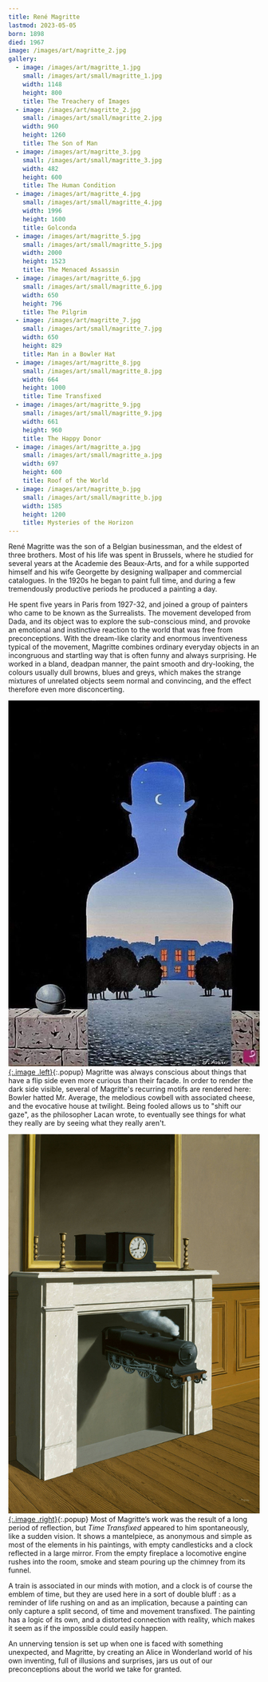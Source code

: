 ```yaml
---
title: René Magritte
lastmod: 2023-05-05
born: 1898
died: 1967
image: /images/art/magritte_2.jpg
gallery:
  - image: /images/art/magritte_1.jpg
    small: /images/art/small/magritte_1.jpg
    width: 1148
    height: 800
    title: The Treachery of Images
  - image: /images/art/magritte_2.jpg
    small: /images/art/small/magritte_2.jpg
    width: 960
    height: 1260
    title: The Son of Man
  - image: /images/art/magritte_3.jpg
    small: /images/art/small/magritte_3.jpg
    width: 482
    height: 600
    title: The Human Condition
  - image: /images/art/magritte_4.jpg
    small: /images/art/small/magritte_4.jpg
    width: 1996
    height: 1600
    title: Golconda
  - image: /images/art/magritte_5.jpg
    small: /images/art/small/magritte_5.jpg
    width: 2000
    height: 1523
    title: The Menaced Assassin
  - image: /images/art/magritte_6.jpg
    small: /images/art/small/magritte_6.jpg
    width: 650
    height: 796
    title: The Pilgrim
  - image: /images/art/magritte_7.jpg
    small: /images/art/small/magritte_7.jpg
    width: 650
    height: 829
    title: Man in a Bowler Hat
  - image: /images/art/magritte_8.jpg
    small: /images/art/small/magritte_8.jpg
    width: 664
    height: 1000
    title: Time Transfixed
  - image: /images/art/magritte_9.jpg
    small: /images/art/small/magritte_9.jpg
    width: 661
    height: 960
    title: The Happy Donor
  - image: /images/art/magritte_a.jpg
    small: /images/art/small/magritte_a.jpg
    width: 697
    height: 600
    title: Roof of the World
  - image: /images/art/magritte_b.jpg
    small: /images/art/small/magritte_b.jpg
    width: 1585
    height: 1200
    title: Mysteries of the Horizon
---
```


René Magritte was the son of a Belgian businessman, and the eldest of three
brothers. Most of his life was spent in Brussels, where he studied for several
years at the Academie des Beaux-Arts, and for a while supported himself and his
wife Georgette by designing wallpaper and commercial catalogues. In the 1920s
he began to paint full time, and during a few tremendously productive periods
he produced a painting a day.

He spent five years in Paris from 1927-32, and joined a group of painters who
came to be known as the Surrealists.  The movement developed from Dada, and its
object was to explore the sub-conscious mind, and provoke an emotional and
instinctive reaction to the world that was free from preconceptions.  With the
dream-like clarity and enormous inventiveness typical of the movement, Magritte
combines ordinary everyday objects in an incongruous and startling way that is
often funny and always surprising. He worked in a bland, deadpan manner, the
paint smooth and dry-looking, the colours usually dull browns, blues and greys,
which makes the strange mixtures of unrelated objects seem normal and
convincing, and the effect therefore even more disconcerting.

[![The Happy Donor](/images/art/magritte_9.jpg){:.image .left}](/images/art/magritte_9.jpg){:.popup}
Magritte was always conscious about things that have a flip side even more
curious than their facade. In order to render the dark side visible, several of
Magritte's recurring motifs are rendered here: Bowler hatted Mr. Average, the
melodious cowbell with associated cheese, and the evocative house at twilight.
Being fooled allows us to "shift our gaze", as the philosopher Lacan wrote, to
eventually see things for what they really are by seeing what they really
aren't.

[![Time Transfixed](/images/art/magritte_8.jpg){:.image .right}](/images/art/magritte_8.jpg){:.popup}
Most of Magritte’s work was the result of a long period of reflection, but _Time
Transfixed_ appeared to him spontaneously, like a sudden vision. It shows a
mantelpiece, as anonymous and simple as most of the elements in his paintings,
with empty candlesticks and a clock reflected in a large mirror. From the empty
fireplace a locomotive engine rushes into the room, smoke and steam pouring up
the chimney from its funnel.

A train is associated in our minds with motion, and a clock is of course the
emblem of time, but they are used here in a sort of double bluff : as a
reminder of life rushing on and as an implication, because a painting can only
capture a split second, of time and movement transfixed. The painting has a
logic of its own, and a distorted connection with reality, which makes it seem
as if the impossible could easily happen.

An unnerving tension is set up when one is faced with something unexpected, and
Magritte, by creating an Alice in Wonderland world of his own inventing, full
of illusions and surprises, jars us out of our preconceptions about the world
we take for granted.
